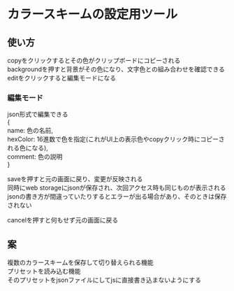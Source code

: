 # カラースキームの設定用ツール

## 使い方
copyをクリックするとその色がクリップボードにコピーされる  
backgroundを押すと背景がその色になり、文字色との組み合わせを確認できる  
editをクリックすると編集モードになる  

### 編集モード
json形式で編集できる  
{  
  name: 色の名前,  
  hexColor: 16進数で色を指定(これがUI上の表示色やcopyクリック時にコピーされる色になる),  
  comment: 色の説明  
}  
  
saveを押すと元の画面に戻り、変更が反映される  
同時にweb storageにjsonが保存され、次回アクセス時も同じものが表示される  
jsonの書き方が間違っていたりするとエラーが出る場合があり、そのときは保存されない  
  
cancelを押すと何もせず元の画面に戻る  


## 案
複数のカラースキームを保存して切り替えられる機能  
プリセットを読み込む機能  
そのプリセットをjsonファイルにしてjsに直接書き込まないようにする  
